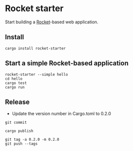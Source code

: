 # Rocket starter

Start building a [Rocket](https://rocket.rs/)-based web application.

## Install

```
cargo install rocket-starter

```


## Start a simple Rocket-based application

```
rocket-starter --simple hello
cd hello
cargo test
cargo run
```



## Release


* Update the version number in Cargo.toml to 0.2.0

```
git commit
```

```
cargo publish
```

```
git tag -a 0.2.0 -m 0.2.0
git push --tags
```